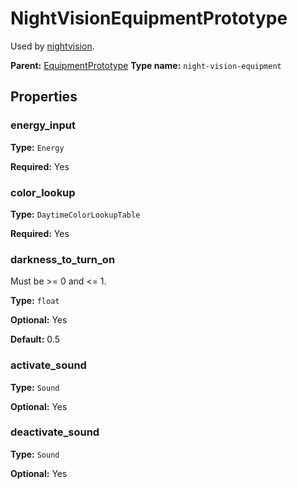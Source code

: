 # NightVisionEquipmentPrototype

Used by [nightvision](https://wiki.factorio.com/Nightvision).

**Parent:** [EquipmentPrototype](EquipmentPrototype.md)
**Type name:** `night-vision-equipment`

## Properties

### energy_input

**Type:** `Energy`

**Required:** Yes

### color_lookup

**Type:** `DaytimeColorLookupTable`

**Required:** Yes

### darkness_to_turn_on

Must be >= 0 and <= 1.

**Type:** `float`

**Optional:** Yes

**Default:** 0.5

### activate_sound

**Type:** `Sound`

**Optional:** Yes

### deactivate_sound

**Type:** `Sound`

**Optional:** Yes

